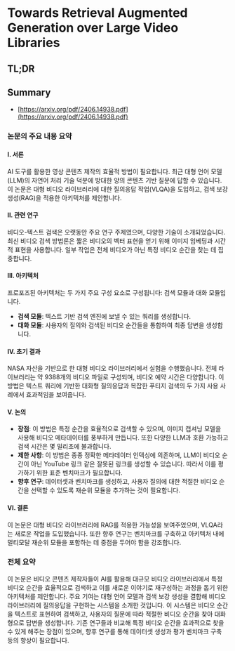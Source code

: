 # Towards Retrieval Augmented Generation over Large Video Libraries
## TL;DR
## Summary
- [https://arxiv.org/pdf/2406.14938.pdf](https://arxiv.org/pdf/2406.14938.pdf)

### 논문의 주요 내용 요약

#### I. 서론
AI 도구를 활용한 영상 콘텐츠 제작의 효율적 방법이 필요합니다. 최근 대형 언어 모델(LLM)의 자연어 처리 기술 덕분에 방대한 양의 콘텐츠 기반 질문에 답할 수 있습니다. 이 논문은 대형 비디오 라이브러리에 대한 질의응답 작업(VLQA)을 도입하고, 검색 보강 생성(RAG)을 적용한 아키텍처를 제안합니다.

#### II. 관련 연구
비디오-텍스트 검색은 오랫동안 주요 연구 주제였으며, 다양한 기술이 소개되었습니다. 최신 비디오 검색 방법론은 짧은 비디오의 벡터 표현을 얻기 위해 이미지 임베딩과 시간적 표현을 사용합니다. 일부 작업은 전체 비디오가 아닌 특정 비디오 순간을 찾는 데 집중합니다.

#### III. 아키텍처
프로포즈된 아키텍처는 두 가지 주요 구성 요소로 구성됩니다: 검색 모듈과 대화 모듈입니다. 
- **검색 모듈**: 텍스트 기반 검색 엔진에 보낼 수 있는 쿼리를 생성합니다. 
- **대화 모듈**: 사용자의 질의와 검색된 비디오 순간들을 통합하여 최종 답변을 생성합니다.

#### IV. 초기 결과
NASA 자산을 기반으로 한 대형 비디오 라이브러리에서 실험을 수행했습니다. 전체 라이브러리는 약 9388개의 비디오 파일로 구성되며, 비디오 예약 시간은 다양합니다. 이 방법은 텍스트 쿼리에 기반한 대화형 질의응답과 복잡한 푸티지 검색의 두 가지 사용 사례에서 효과적임을 보여줍니다.

#### V. 논의

- **장점**: 이 방법은 특정 순간을 효율적으로 검색할 수 있으며, 이미지 캡셔닝 모델을 사용해 비디오 메타데이터를 풍부하게 만듭니다. 또한 다양한 LLM과 호환 가능하고 검색 시간은 몇 밀리초에 불과합니다.
- **제한 사항**: 이 방법은 종종 정확한 메타데이터 인덱싱에 의존하며, LLM이 비디오 순간이 아닌 YouTube 링크 같은 잘못된 링크를 생성할 수 있습니다. 따라서 이를 평가하기 위한 표준 벤치마크가 필요합니다.
- **향후 연구**: 데이터셋과 벤치마크를 생성하고, 사용자 질의에 대한 적절한 비디오 순간을 선택할 수 있도록 재순위 모듈을 추가하는 것이 필요합니다.

#### VI. 결론
이 논문은 대형 비디오 라이브러리에 RAG를 적용한 가능성을 보여주었으며, VLQA라는 새로운 작업을 도입했습니다. 또한 향후 연구는 벤치마크를 구축하고 아키텍처 내에 멀티모달 재순위 모듈을 포함하는 데 중점을 두어야 함을 강조합니다.

### 전체 요약
이 논문은 비디오 콘텐츠 제작자들이 AI를 활용해 대규모 비디오 라이브러리에서 특정 비디오 순간을 효율적으로 검색하고 이를 새로운 이야기로 재구성하는 과정을 돕기 위한 아키텍처를 제안합니다. 주요 기여는 대형 언어 모델과 검색 보강 생성을 결합해 비디오 라이브러리에 질의응답을 구현하는 시스템을 소개한 것입니다. 이 시스템은 비디오 순간을 텍스트로 표현하여 검색하고, 사용자의 질문에 따라 적절한 비디오 순간을 찾아 대화형으로 답변을 생성합니다. 기존 연구들과 비교해 특정 비디오 순간을 효과적으로 찾을 수 있게 해주는 장점이 있으며, 향후 연구를 통해 데이터셋 생성과 평가 벤치마크 구축 등의 향상이 필요합니다.